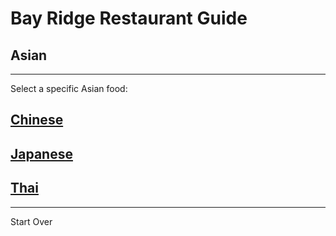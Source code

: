 # Bay Ridge Restaurant Guide
## Asian
---
Select a specific Asian food:
## [Chinese]()
## [Japanese]()
## [Thai](https://www.seamless.com/menu/glow-thai-restaurant-7107-3rd-ave-brooklyn/259851)
---
Start Over